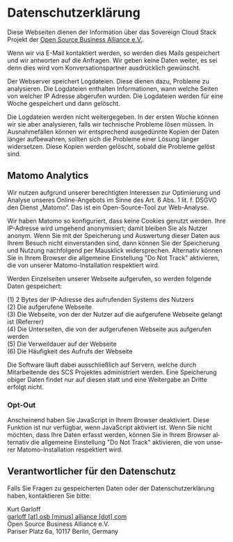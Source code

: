 # Datenschutzerklärung

Diese Webseiten dienen der Information über das Sovereign Cloud Stack
Projekt der [Open Source Business Alliance e.V.](https://osb-alliance.de/).

Wenn wir via E-Mail kontaktiert werden, so werden dies Mails gespeichert und
wir antworten auf die Anfragen. Wir geben keine Daten weiter, es sei denn
dies wird vom Konversationspartner ausdrücklich gewünscht.

Der Webserver speichert Logdateien. Diese dienen dazu, Probleme zu analysieren.
Die Logdateien enthalten Informationen, wann welche Seiten von welcher IP
Adresse abgerufen wurden. Die Logdateien werden für eine Woche gespeichert
und dann gelöscht.

Die Logdateien werden nicht weitergegeben. In der ersten Woche können wir
sie aber analysieren, falls wir technische Probleme lösen müssen. In
Ausnahmefällen können wir entsprechend ausgedünnte Kopien der Daten länger
aufbewahren, sollten sich die Probleme einer Lösung länger widersetzen.
Diese Kopien werden gelöscht, sobald die Probleme gelöst sind.

## Matomo Analytics
Wir nutzen aufgrund unserer berechtigten Interessen zur Optimierung und Analyse
unseres Online-Angebots im Sinne des Art. 6 Abs. 1 lit. f. DSGVO den Dienst
„Matomo“. Das ist ein Open-Source-Tool zur Web-Analyse.

Wir haben Matomo so konfiguriert, dass keine Cookies genutzt werden. Ihre IP-Adresse
wird umgehend anonymisiert; damit bleiben Sie als Nutzer anonym. Wenn Sie mit der
Speicherung und Auswertung dieser Daten aus Ihrem Besuch nicht einverstanden sind,
dann können Sie der Speicherung und Nutzung nachfolgend per Mausklick
widersprechen. Alternativ können Sie in Ihrem Browser die allgemeine Einstellung
"Do Not Track" aktivieren, die von unserer Matomo-Installation respektiert wird.

Werden Einzelseiten unserer Webseite aufgerufen, so werden folgende Daten gespeichert:

(1) 2 Bytes der IP-Adresse des aufrufenden Systems des Nutzers  
(2) Die aufgerufene Webseite  
(3) Die Webseite, von der der Nutzer auf die aufgerufene Webseite gelangt ist (Referrer)  
(4) Die Unterseiten, die von der aufgerufenen Webseite aus aufgerufen werden  
(5) Die Verweildauer auf der Webseite  
(6) Die Häufigkeit des Aufrufs der Webseite

Die Software läuft dabei ausschließlich auf Servern, welche durch Mitarbeitende 
des SCS Projektes administriert werden. Eine Speicherung obiger Daten findet nur
auf diesen statt und eine Weitergabe an Dritte erfolgt nicht.

### Opt-Out

<p class="matomo-optout" lang="de">
    <span class="js" style="display:none;">
        <input type="checkbox" name="matomo-optout" id="matomo-optout-de" checked>
        <label for="matomo-optout-de"></label>
    </span>
    <span class="nojs">Anscheinend haben Sie JavaScript in Ihrem Browser deaktiviert. Diese Funktion ist nur verfügbar, wenn JavaScript aktiviert ist. Wenn Sie nicht möchten, dass Ihre Daten erfasst werden, können Sie in Ihrem Browser alternativ die allgemeine Einstellung "Do Not Track" aktivieren, die von unserer Matomo-Installation respektiert wird.</span>
</p>

## Verantwortlicher für den Datenschutz

Falls Sie Fragen zu gespeicherten Daten oder der Datenschutzerklärung haben,
kontaktieren Sie bitte:

Kurt Garloff<br/>
[garloff [at] osb [minus] alliance [dot] com](mailto:garloff@osb-alliance.com)<br/>
Open Source Business Alliance e.V.<br/>
Pariser Platz 6a, 10117 Berlin, Germany
